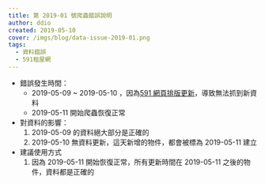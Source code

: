 ```yaml
---
title: 第 2019-01 號爬蟲錯誤說明
author: ddio
created: 2019-05-10
cover: /imgs/blog/data-issue-2019-01.png
tags:
  - 資料錯誤
  - 591租屋網
---
```


- 錯誤發生時間：
  - 2019-05-09 ~ 2019-05-10 ，因為[591 網頁排版更新](https://github.com/g0v/tw-rental-house-data/issues/30)，導致無法抓到新資料
  - 2019-05-11 開始爬蟲恢復正常
  <!--more-->
- 對資料的影響：
  1. 2019-05-09 的資料絕大部分是正確的
  2. 2019-05-10 無資料更新，這天新增的物件，都會被標為 2019-05-11 建立
- 建議使用方式
  1. 因為 2019-05-11 開始恢復正常，所有更新時間在 2019-05-11 之後的物件，資料都是正確的

